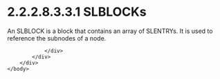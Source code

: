 <html dir="LTR" xmlns:mshelp="http://msdn.microsoft.com/mshelp" xmlns:ddue="http://ddue.schemas.microsoft.com/authoring/2003/5" xmlns:xlink="http://www.w3.org/1999/xlink" xmlns:tool="http://www.microsoft.com/tooltip">
    <head>
        <meta http-equiv="Content-Type" content="text/html; CHARSET=utf-8"></meta>
        <meta name="save" content="history"></meta>
        <title>2.2.2.8.3.3.1 SLBLOCKs</title>
        <xml>
            <mshelp:toctitle title="2.2.2.8.3.3.1 SLBLOCKs"></mshelp:toctitle>
            <mshelp:rltitle title="[MS-PST]: SLBLOCKs"></mshelp:rltitle>
            <mshelp:keyword index="A" term="03fddfe6-1286-4588-ac01-e12a5fd8dec9"></mshelp:keyword>
            <mshelp:attr name="DCSext.ContentType" value="open specification"></mshelp:attr>
            <mshelp:attr name="AssetID" value="03fddfe6-1286-4588-ac01-e12a5fd8dec9"></mshelp:attr>
            <mshelp:attr name="TopicType" value="kbRef"></mshelp:attr>
            <mshelp:attr name="DCSext.Title" value="[MS-PST]: SLBLOCKs" />
        </xml>
    </head>
    <body>
        <div id="header">
            <h1 class="heading">2.2.2.8.3.3.1 SLBLOCKs</h1>
        </div>
        <div id="mainSection">
            <div id="mainBody">
                <div id="allHistory" class="saveHistory"></div>
                <div id="sectionSection0" class="section" name="collapseableSection">
                    

<p>An SLBLOCK is a block that contains an array of SLENTRYs. It
is used to reference the subnodes of a node. </p>


                </div>
            </div>
        </div>
    </body>
</html>